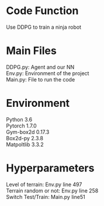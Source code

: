 # Code Function

Use DDPG to train a ninja robot

# Main Files

DDPG.py: Agent and our NN  
Env.py: Environment of the project  
Main.py: File to run the code

# Environment

Python 3.6  
Pytorch 1.7.0  
Gym-box2d 0.17.3  
Box2d-py 2.3.8  
Matpoltlib 3.3.2  

# Hyperparameters

Level of terrain: Env.py line 497  
Terrain random or not: Env.py line 258  
Switch Test/Train: Main.py line51  
